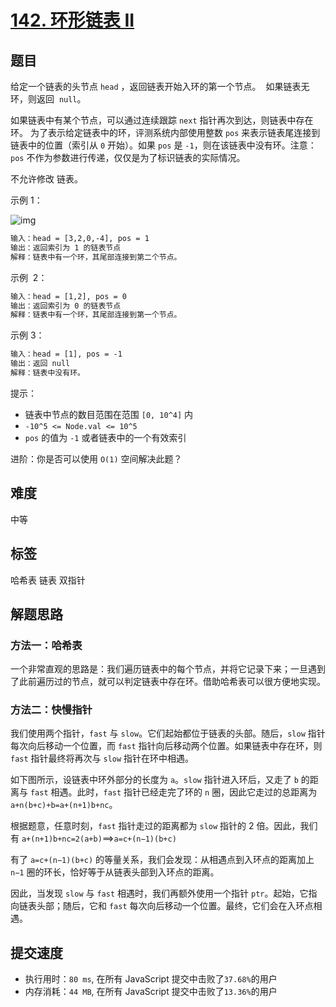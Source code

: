 # [142. 环形链表 II](https://leetcode.cn/problems/linked-list-cycle-ii/)

## 题目

给定一个链表的头节点 `head` ，返回链表开始入环的第一个节点。  如果链表无环，则返回  `null`。

如果链表中有某个节点，可以通过连续跟踪 `next` 指针再次到达，则链表中存在环。 为了表示给定链表中的环，评测系统内部使用整数 `pos` 来表示链表尾连接到链表中的位置（索引从 `0` 开始）。如果 `pos` 是 `-1`，则在该链表中没有环。注意：`pos` 不作为参数进行传递，仅仅是为了标识链表的实际情况。

不允许修改 链表。

示例 1：

![img](./img/141-circularlinkedlist.png)

```txt
输入：head = [3,2,0,-4], pos = 1
输出：返回索引为 1 的链表节点
解释：链表中有一个环，其尾部连接到第二个节点。
```

示例  2：

```txt
输入：head = [1,2], pos = 0
输出：返回索引为 0 的链表节点
解释：链表中有一个环，其尾部连接到第一个节点。
```

示例 3：

```txt
输入：head = [1], pos = -1
输出：返回 null
解释：链表中没有环。
```

提示：

- 链表中节点的数目范围在范围 `[0, 10^4]` 内
- `-10^5 <= Node.val <= 10^5`
- `pos` 的值为 `-1` 或者链表中的一个有效索引

进阶：你是否可以使用 `O(1)` 空间解决此题？

## 难度

中等

## 标签

哈希表 链表 双指针

## 解题思路

### 方法一：哈希表

一个非常直观的思路是：我们遍历链表中的每个节点，并将它记录下来；一旦遇到了此前遍历过的节点，就可以判定链表中存在环。借助哈希表可以很方便地实现。

### 方法二：快慢指针

我们使用两个指针，`fast` 与 `slow`。它们起始都位于链表的头部。随后，`slow` 指针每次向后移动一个位置，而 `fast` 指针向后移动两个位置。如果链表中存在环，则 `fast` 指针最终将再次与 `slow` 指针在环中相遇。

如下图所示，设链表中环外部分的长度为 `a`。`slow` 指针进入环后，又走了 `b` 的距离与 `fast` 相遇。此时，`fast` 指针已经走完了环的 `n` 圈，因此它走过的总距离为 `a+n(b+c)+b=a+(n+1)b+nc`。

根据题意，任意时刻，`fast` 指针走过的距离都为 `slow` 指针的 2 倍。因此，我们有 `a+(n+1)b+nc=2(a+b)`⟹`a=c+(n−1)(b+c)`

有了 `a=c+(n−1)(b+c)` 的等量关系，我们会发现：从相遇点到入环点的距离加上 `n−1` 圈的环长，恰好等于从链表头部到入环点的距离。

因此，当发现 `slow` 与 `fast` 相遇时，我们再额外使用一个指针 `ptr`。起始，它指向链表头部；随后，它和 `fast` 每次向后移动一个位置。最终，它们会在入环点相遇。

## 提交速度

- 执行用时：`80 ms`, 在所有 JavaScript 提交中击败了`37.68%`的用户
- 内存消耗：`44 MB`, 在所有 JavaScript 提交中击败了`13.36%`的用户
